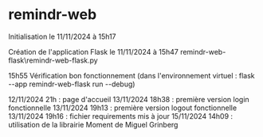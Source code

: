 # remindr-web

Initialisation le 11/11/2024 à 15h17

Création de l'application Flask le 11/11/2024 à 15h47
remindr-web-flask\remindr-web-flask.py

15h55 Vérification bon fonctionnement (dans l'environnement virtuel : flask --app remindr-web-flask run --debug)

12/11/2024 21h : page d'accueil
13/11/2024 18h38 : première version login fonctionnelle
13/11/2024 19h13 : première version logout fonctionnelle
13/11/2024 19h16 : fichier requirements mis à jour
15/11/2024 14h09 : utilisation de la librairie Moment de Miguel Grinberg